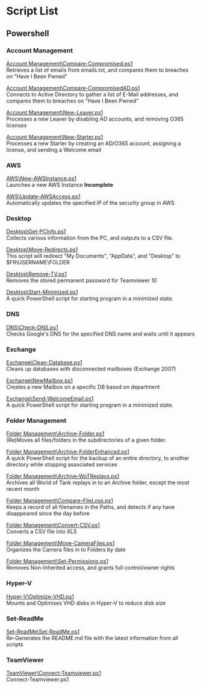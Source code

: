 # Script List

## Powershell

### Account Management
[Account Management\Compare-Compromised.ps1](Powershell-Scripts/Account%20Management/Compare-Compromised.ps1)  
Retrieves a list of emails from emails.txt, and compares them to breaches on "Have I Been Pwned"

[Account Management\Compare-CompromisedAD.ps1](Powershell-Scripts/Account%20Management/Compare-CompromisedAD.ps1)  
Connects to Active Directory to gather a list of E-Mail addresses, and compares them to breaches on "Have I Been Pwned"

[Account Management\New-Leaver.ps1](Powershell-Scripts/Account%20Management/New-Leaver.ps1)  
Processes a new Leaver by disabling AD accounts, and removing O365 licenses

[Account Management\New-Starter.ps1](Powershell-Scripts/Account%20Management/New-Starter.ps1)  
Processes a new Starter by creating an AD/O365 account, assigning a license, and sending a Welcome email


### AWS
[AWS\New-AWSInstance.ps1](Powershell-Scripts/AWS/New-AWSInstance.ps1)  
Launches a new AWS Instance **Incomplete**

[AWS\Update-AWSAccess.ps1](Powershell-Scripts/AWS/Update-AWSAccess.ps1)  
Automatically updates the specified IP of the security group in AWS


### Desktop
[Desktop\Get-PCInfo.ps1](Powershell-Scripts/Desktop/Get-PCInfo.ps1)  
Collects various information from the PC, and outputs to a CSV file.

[Desktop\Move-Redirects.ps1](Powershell-Scripts/Desktop/Move-Redirects.ps1)  
This script will redirect "My Documents", "AppData", and "Desktop" to $FR\USERNAME\FOLDER

[Desktop\Remove-TV.ps1](Powershell-Scripts/Desktop/Remove-TV.ps1)  
Removes the stored permanent password for Teamviewer 10

[Desktop\Start-Minimized.ps1](Powershell-Scripts/Desktop/Start-Minimized.ps1)  
A quick PowerShell script for starting program in a minimized state.


### DNS
[DNS\Check-DNS.ps1](Powershell-Scripts/DNS/Check-DNS.ps1)  
Checks Google's DNS for the specified DNS name and waits until it appears


### Exchange
[Exchange\Clean-Database.ps1](Powershell-Scripts/Exchange/Clean-Database.ps1)  
Cleans up databases with disconnected mailboxes (Exchange 2007)

[Exchange\NewMailbox.ps1](Powershell-Scripts/Exchange/NewMailbox.ps1)  
Creates a new Mailbox on a specific DB based on department

[Exchange\Send-WelcomeEmail.ps1](Powershell-Scripts/Exchange/Send-WelcomeEmail.ps1)  
A quick PowerShell script for starting program in a minimized state.


### Folder Management
[Folder Management\Archive-Folder.ps1](Powershell-Scripts/Folder%20Management/Archive-Folder.ps1)  
(Re)Moves all files/folders in the subdirectories of a given folder.

[Folder Management\Archive-FolderEnhanced.ps1](Powershell-Scripts/Folder%20Management/Archive-FolderEnhanced.ps1)  
A quick PowerShell script for the backup of an entire directory, to another directory while stopping associated services

[Folder Management\Archive-WoTReplays.ps1](Powershell-Scripts/Folder%20Management/Archive-WoTReplays.ps1)  
Archives all World of Tank replays in to an Archive folder, except the most recent month

[Folder Management\Compare-FileLoss.ps1](Powershell-Scripts/Folder%20Management/Compare-FileLoss.ps1)  
Keeps a record of all filenames in the Paths, and detects if any have disappeared since the day before

[Folder Management\Convert-CSV.ps1](Powershell-Scripts/Folder%20Management/Convert-CSV.ps1)  
Converts a CSV file into XLS

[Folder Management\Move-CameraFiles.ps1](Powershell-Scripts/Folder%20Management/Move-CameraFiles.ps1)  
Organizes the Camera files in to Folders by date

[Folder Management\Set-Permissions.ps1](Powershell-Scripts/Folder%20Management/Set-Permissions.ps1)  
Removes Non-Inherited access, and grants full control/owner rights


### Hyper-V
[Hyper-V\Optimize-VHD.ps1](Powershell-Scripts/Hyper-V/Optimize-VHD.ps1)  
Mounts and Optimises VHD disks in Hyper-V to reduce disk size


### Set-ReadMe
[Set-ReadMe\Set-ReadMe.ps1](Powershell-Scripts/Set-ReadMe/Set-ReadMe.ps1)  
Re-Generates the README.md file with the latest information from all scripts


### TeamViewer
[TeamViewer\Connect-Teamviewer.ps1](Powershell-Scripts/TeamViewer/Connect-Teamviewer.ps1)  
Connect-Teamviewer.ps1 



